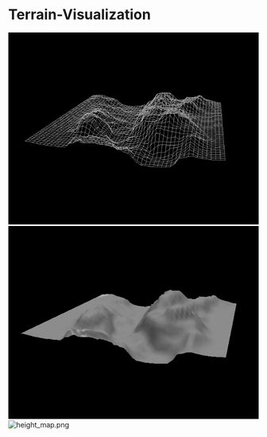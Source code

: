 # Terrain-Visualization

![grid.png](images/grid.png) 
![hillshade.png](images/hillshade.png) 
![height_map.png](height_map/grid.png) 
